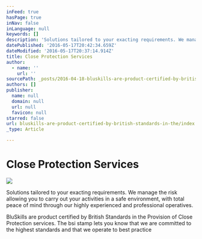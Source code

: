 ```yaml
---
inFeed: true
hasPage: true
inNav: false
inLanguage: null
keywords: []
description: 'Solutions tailored to your exacting requirements. We manage the risk allowing you to carry out your activities in a safe environment, with total peace of mind through our highly experienced and professional operatives. '
datePublished: '2016-05-17T20:42:34.659Z'
dateModified: '2016-05-17T20:37:14.914Z'
title: Close Protection Services
author:
  - name: ''
    url: ''
sourcePath: _posts/2016-04-18-bluskills-are-product-certified-by-british-standards-in-the.md
authors: []
publisher:
  name: null
  domain: null
  url: null
  favicon: null
starred: false
url: bluskills-are-product-certified-by-british-standards-in-the/index.html
_type: Article

---
```

# Close Protection Services
![](https://s3-us-west-2.amazonaws.com/the-grid-img/p/467bf4e919cc6c3f6ce77a8dc9001c6c63a1683c.jpg)

Solutions tailored to your exacting requirements. We manage the risk allowing you to carry out your activities in a safe environment, with total peace of mind through our highly experienced and professional operatives. 

BluSkills are product certified by British Standards in the Provision of Close Protection services. The bsi stamp lets you know that we are committed to the highest standards and that we operate to best practice